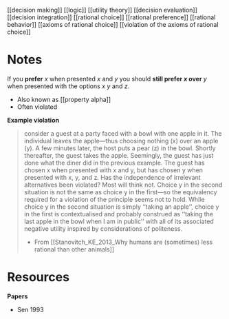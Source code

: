 [[decision making]]
[[logic]]
[[utility theory]]
[[decision evaluation]]
[[decision integration]]
[[rational choice]]
[[rational preference]]
[[rational behavior]]
[[axioms of rational choice]]
[[violation of the axioms of rational choice]]

# Notes
If you **prefer** $x$ when presented $x$ and $y$ you should **still prefer $x$ over** $y$ when presented with the options $x$ $y$ and $z$.
- Also known as [[property alpha]]
- Often violated

**Example violation**
>consider a guest at a party faced with a bowl with one apple in it. The individual leaves the apple—thus choosing nothing (x) over an apple (y). A few minutes later, the host puts a pear (z) in the bowl. Shortly thereafter, the guest takes the apple. Seemingly, the guest has just done what the diner did in the previous example. The guest has chosen x when presented with x and y, but has chosen y when presented with x, y, and z. Has the independence of irrelevant alternatives been violated? Most will think not. Choice y in the second situation is not the same as choice y in the first—so the equivalency required for a violation of the principle seems not to hold. While choice y in the second situation is simply ‘‘taking an apple’’, choice y in the first is contextualised and probably construed as ‘‘taking the last apple in the bowl when I am in public’’ with all of its associated negative utility inspired by considerations of politeness. 
>- From [[Stanovitch_KE_2013_Why humans are (sometimes) less rational than other animals]]

# Resources
**Papers**
- Sen 1993